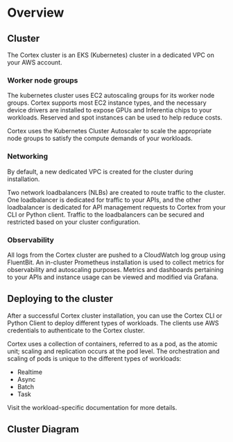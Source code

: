 # Overview

## Cluster

The Cortex cluster is an EKS (Kubernetes) cluster in a dedicated VPC on your AWS account.

### Worker node groups

The kubernetes cluster uses EC2 autoscaling groups for its worker node groups. Cortex supports most EC2 instance types, and the necessary device drivers are installed to expose GPUs and Inferentia chips to your workloads. Reserved and spot instances can be used to help reduce costs.

Cortex uses the Kubernetes Cluster Autoscaler to scale the appropriate node groups to satisfy the compute demands of your workloads.

### Networking

By default, a new dedicated VPC is created for the cluster during installation.

Two network loadbalancers (NLBs) are created to route traffic to the cluster. One loadbalancer is dedicated for traffic to your APIs, and the other loadbalancer is dedicated for API management requests to Cortex from your CLI or Python client. Traffic to the loadbalancers can be secured and restricted based on your cluster configuration.

### Observability

All logs from the Cortex cluster are pushed to a CloudWatch log group using FluentBit. An in-cluster Prometheus installation is used to collect metrics for observability and autoscaling purposes. Metrics and dashboards pertaining to your APIs and instance usage can be viewed and modified via Grafana.

## Deploying to the cluster

After a successful Cortex cluster installation, you can use the Cortex CLI or Python Client to deploy different types of workloads. The clients use AWS credentials to authenticate to the Cortex cluster.

Cortex uses a collection of containers, referred to as a pod, as the atomic unit; scaling and replication occurs at the pod level. The orchestration and scaling of pods is unique to the different types of workloads:

* Realtime
* Async
* Batch
* Task

Visit the workload-specific documentation for more details.

## Cluster Diagram

![]()
